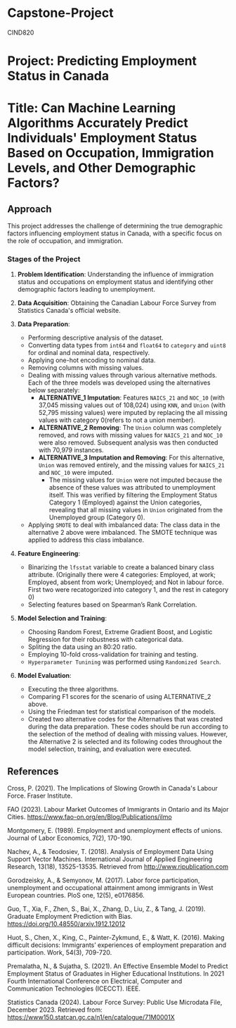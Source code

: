 # Capstone-Project
CIND820

# Project: Predicting Employment Status in Canada

# Title: Can Machine Learning Algorithms Accurately Predict Individuals' Employment Status Based on Occupation, Immigration Levels, and Other Demographic Factors?

## Approach
This project addresses the challenge of determining the true demographic factors influencing employment status in Canada, with a specific focus on the role of occupation, and immigration. 

### Stages of the Project

1. **Problem Identification**: Understanding the influence of immigration status and occupations on employment status and identifying other demographic factors leading to unemployment.

2. **Data Acquisition**: Obtaining the Canadian Labour Force Survey from Statistics Canada's official website.

3. **Data Preparation**:
   - Performing descriptive analysis of the dataset.
   - Converting data types from `int64` and `float64` to `category` and `uint8` for ordinal and nominal data, respectively.
   - Applying one-hot encoding to nominal data.
   - Removing columns with missing values.
   - Dealing with missing values through various alternative methods. Each of the three models was developed using the alternatives below separately:
     - **ALTERNATIVE_1 Imputation**: Features `NAICS_21` and `NOC_10` (with 37,045 missing values out of 108,024) using `KNN`, and `Union` (with 52,795 missing values) were imputed by replacing the all missing values with category 0(refers to not a union member).
     - **ALTERNATIVE_2 Removing**: The `Union` column was completely removed, and rows with missing values for `NAICS_21` and `NOC_10` were also removed. Subsequent analysis was then conducted with 70,979 instances.
     - **ALTERNATIVE_3 Imputation and Removing**: For this alternative, `Union` was removed entirely, and the missing values for `NAICS_21` and `NOC_10` were imputed.
       - The missing values for `Union` were not imputed because the absence of these values was attributed to unemployment itself. This was verified by filtering the Employment Status Category 1 (Employed) against the Union categories, revealing that all missing values in `Union` originated from the Unemployed group (Category 0).
   - Applying `SMOTE` to deal with imbalanced data: The class data in the alternative 2 above were imbalanced. The SMOTE technique was applied to address this class imbalance.
4. **Feature Engineering**:
   - Binarizing the `lfsstat` variable to create a balanced binary class attribute. (Originally there were 4 categories: Employed, at work;       Employed, absent from work; Unemployed; and Not in labour force. First two were recatogorized into category 1, and the rest in category      0)
   - Selecting features based on Spearman’s Rank Correlation.

5. **Model Selection and Training**:
   - Choosing Random Forest, Extreme Gradient Boost, and Logistic Regression for their robustness with categorical data.
   - Spliting the data using an 80:20 ratio.
   - Employing 10-fold cross-validation for training and testing.
   - `Hyperparameter Tunining` was performed using `Randomized Search`.

6. **Model Evaluation**:
   - Executing the three algorithms.
   - Comparing F1 scores for the scenario of using ALTERNATIVE_2 above.
   - Using the Friedman test for statistical comparison of the models.
   - Created two alternative codes for the Alternatives that was created during the data preparation. These codes should be run according to the selection of the method of dealing with missing values. However, the Alternative 2 is selected and its following codes throughout the model selection, training, and evaluation were executed.


## References
Cross, P. (2021). The Implications of Slowing Growth in Canada's Labour Force. Fraser Institute.

FAO (2023). Labour Market Outcomes of Immigrants in Ontario and its Major Cities. https://www.fao-on.org/en/Blog/Publications/ilmo 

Montgomery, E. (1989). Employment and unemployment effects of unions. Journal of Labor Economics, 7(2), 170-190.

Nachev, A., & Teodosiev, T. (2018). Analysis of Employment Data Using Support Vector Machines. International Journal of Applied Engineering Research, 13(18), 13525-13535. Retrieved from http://www.ripublication.com

Gorodzeisky, A., & Semyonov, M. (2017). Labor force participation, unemployment and occupational attainment among immigrants in West European countries. PloS one, 12(5), e0176856.

Guo, T., Xia, F., Zhen, S., Bai, X., Zhang, D., Liu, Z., & Tang, J. (2019). Graduate Employment Prediction with Bias. https://doi.org/10.48550/arxiv.1912.12012

Huot, S., Chen, X., King, C., Painter-Zykmund, E., & Watt, K. (2016). Making difficult decisions: Immigrants’ experiences of employment preparation and participation. Work, 54(3), 709-720.

Premalatha, N., & Sujatha, S. (2021). An Effective Ensemble Model to Predict Employment Status of Graduates in Higher Educational Institutions. In 2021 Fourth International Conference on Electrical, Computer and Communication Technologies (ICECCT). IEEE.

Statistics Canada (2024). Labour Force Survey: Public Use Microdata File, December 2023. Retrieved from: https://www150.statcan.gc.ca/n1/en/catalogue/71M0001X


